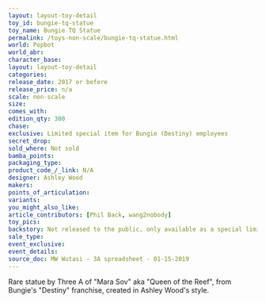 ```yaml
---
layout: layout-toy-detail 
toy_id: bungie-tq-statue
toy_name: Bungie TQ Statue
permalink: /toys-non-scale/bungie-tq-statue.html
world: Popbot
world_abr: 
character_base: 
layout: layout-toy-detail
categories: 
release_date: 2017 or before
release_price: n/a 
scale: non-scale
size: 
comes_with: 
edition_qty: 300
chase: 
exclusive: Limited special item for Bungie (Destiny) employees
secret_drop: 
sold_where: Not sold
bamba_points: 
packaging_type: 
product_code_/_link: N/A
designer: Ashley Wood
makers: 
points_of_articulation: 
variants: 
you_might_also_like: 
article_contributors: [Phil Back, wang2nobody]
toy_pics: 
backstory: Not released to the public, only available as a special limited item to Bungie employees who worked on the video game, "Destiny". Offered as a "surprise". Unclear if it was a gift or exclusive purchase opportunity. 
sale_type: 
event_exclusive: 
event_details: 
source_doc: MW Wutasi - 3A spreadsheet - 01-15-2019
---
```

Rare statue by Three A of "Mara Sov" aka "Queen of the Reef", from Bungie's "Destiny" franchise, created in Ashley Wood's style.